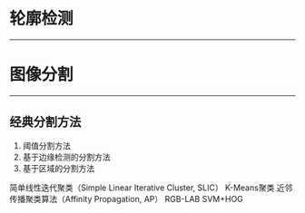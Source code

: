 # 轮廓检测
---
# 图像分割
---
## 经典分割方法
1. 阈值分割方法
2. 基于边缘检测的分割方法
3. 基于区域的分割方法

简单线性迭代聚类（Simple Linear Iterative Cluster, SLIC）
K-Means聚类
近邻传播聚类算法（Affinity Propagation, AP）
RGB-LAB
SVM+HOG